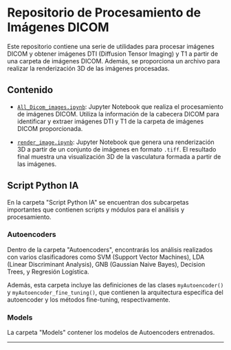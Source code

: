 
# Repositorio de Procesamiento de Imágenes DICOM

Este repositorio contiene una serie de utilidades para procesar imágenes DICOM y obtener imágenes DTI (Diffusion Tensor Imaging) y T1 a partir de una carpeta de imágenes DICOM. Además, se proporciona un archivo para realizar la renderización 3D de las imágenes procesadas.

## Contenido

- [`All_Dicom_images.ipynb`](All_Dicom_images.ipynb): Jupyter Notebook que realiza el procesamiento de imágenes DICOM. Utiliza la información de la cabecera DICOM para identificar y extraer imágenes DTI y T1 de la carpeta de imágenes DICOM proporcionada.

- [`render_image.ipynb`](render_image.ipynb): Jupyter Notebook que genera una renderización 3D a partir de un conjunto de imágenes en formato `.tiff`. El resultado final muestra una visualización 3D de la vasculatura formada a partir de las imágenes.

## Script Python IA

En la carpeta "Script Python IA" se encuentran dos subcarpetas importantes que contienen scripts y módulos para el análisis y procesamiento.

### Autoencoders

Dentro de la carpeta "Autoencoders", encontrarás los análisis realizados con varios clasificadores como SVM (Support Vector Machines), LDA (Linear Discriminant Analysis), GNB (Gaussian Naive Bayes), Decision Trees, y Regresión Logística.

Además, esta carpeta incluye las definiciones de las clases `myAutoencoder()` y `myAutoencoder_fine_tuning()`, que contienen la arquitectura específica del autoencoder y los métodos fine-tuning, respectivamente.

### Models

La carpeta "Models" contener los modelos de Autoencoders entrenados.

---
